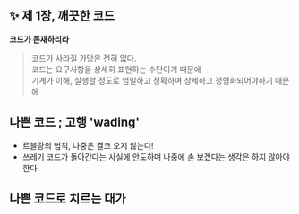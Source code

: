 ✨ 제 1장, 깨끗한 코드
----------------------

__코드가 존재하리라__
> 코드가 사라질 가망은 전혀 없다. <br>
> 코드는 요구사항을 상세히 표현하는 수단이기 때문에 <br>
> 기계가 이해, 실행할 정도로 엄밀하고 정확하며 상세하고 정형화되어야하기 때문에 <br>

## 나쁜 코드 ; 고행 'wading'
  - 르블랑의 법칙, 나중은 결코 오지 않는다! <br>
  - 쓰레기 코드가 돌아간다는 사실에 안도하며 나중에 손 보겠다는 생각은 하지 않아야한다. <br>

## 나쁜 코드로 치르는 대가

